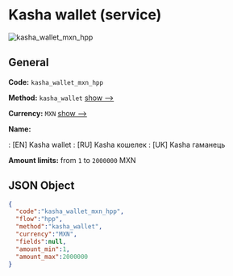 
# Kasha wallet (service) 
![kasha_wallet_mxn_hpp](https://static.openfintech.io/payment_methods/kasha_wallet_mxn_hpp/logo.svg?w=400&c=v0.59.26#w200)  

## General 
 
**Code:** `kasha_wallet_mxn_hpp` 
 
**Method:** `kasha_wallet` 
 [show -->](/payment-methods/kasha_wallet/) 
 
**Currency:** `MXN` [show -->](/currencies/MXN/) 
 
**Name:** 
 
:	[EN] Kasha wallet 
:	[RU] Kasha кошелек 
:	[UK] Kasha гаманець 
 
**Amount limits:** from `1` to `2000000` MXN 

## JSON Object 

```json
{
  "code":"kasha_wallet_mxn_hpp",
  "flow":"hpp",
  "method":"kasha_wallet",
  "currency":"MXN",
  "fields":null,
  "amount_min":1,
  "amount_max":2000000
}
```  
